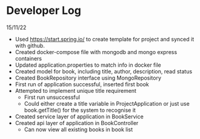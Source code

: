 # Developer Log

15/11/22
* Used https://start.spring.io/ to create template for project and synced it with github. 
* Created docker-compose file with mongodb and mongo express containers
* Updated application.properties to match info in docker file
* Created model for book, including title, author, description, read status
* Created BookRepository interface using MongoRepository
* First run of application successful, inserted first book
* Attempted to implement unique title requirement 
  * First run unsuccessful 
  * Could either create a title variable in ProjectApplication or just use book.getTitle() for the system to recognise it
* Created service layer of application in BookService
* Created api layer of application in BookController
  * Can now view all existing books in book list